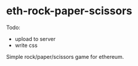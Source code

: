 # eth-rock-paper-scissors

Todo:
 * upload to server
 * write css

Simple rock/paper/scissors game for ethereum.
